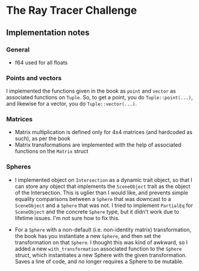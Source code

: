 # The Ray Tracer Challenge
## Implementation notes

### General

- f64 used for all floats

### Points and vectors

I implemented the functions given in the book as `point` and `vector` as associated functions on `Tuple`.
So, to get a point, you do `Tuple::point(...)`, and likewise for a vector, you do `Tuple::vector(...)`.

### Matrices

- Matrix multiplication is defined only for 4x4 matrices (and hardcoded as such), as per the book
- Matrix transformations are implemented with the help of associated functions on the `Matrix` struct

### Spheres

- I implemented object on `Intersection` as a dynamic trait object, so that I can store any object that implements the `SceneObject` trait as the object of the Intersection.
This is uglier than I would like, and prevents simple equality comparisons
between a `Sphere` that was downcast to a `SceneObject` and a `Sphere` that was not.
I tried to implement `PartialEq` for `SceneObject` and the concrete `Sphere` type,
but it didn't work due to lifetime issues. I'm not sure how to fix this.

- For a `Sphere` with a non-default (i.e. non-identity matrix) transformation, the book has you
instantiate a new `Sphere`, and then set the transformation on that `Sphere`. I thought this was
kind of awkward, so I added a new `with_transformation` associated function to the `Sphere` struct, which instantiates a new Sphere with the given transformation. Saves a line of code,
and no longer requires a Sphere to be mutable.